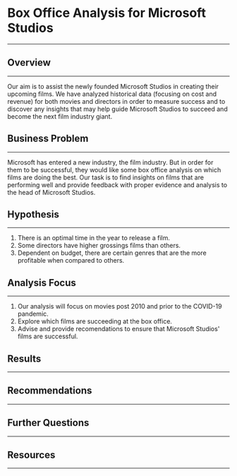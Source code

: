 # Box Office Analysis for Microsoft Studios 
***

## Overview
***
Our aim is to assist the newly founded Microsoft Studios in creating their upcoming films. We have analyzed historical data (focusing on cost and revenue) for both movies and directors in order to measure success and to discover any insights that may help guide Microsoft Studios to succeed and become the next film industry giant.

## Business Problem
***
Microsoft has entered a new industry, the film industry. But in order for them to be successful, they would like some box office analysis on which films are doing the best. Our task is to find insights on films that are performing well and provide feedback with proper evidence and analysis to the head of Microsoft Studios.

## Hypothesis
***
1. There is an optimal time in the year to release a film.
2. Some directors have higher grossings films than others.
3. Dependent on budget, there are certain genres that are the more profitable when compared to others. 

## Analysis Focus
***
1. Our analysis will focus on movies post 2010 and prior to the COVID-19 pandemic. 
2. Explore which films are succeeding at the box office.
3. Advise and provide recomendations to ensure that Microsoft Studios' films are successful.

## Results
***



## Recommendations
***


## Further Questions
***


## Resources
***